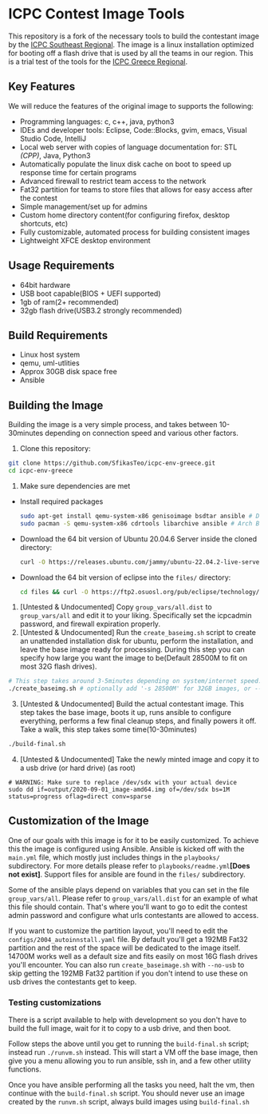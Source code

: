 # ICPC Contest Image Tools
This repository is a fork of the necessary tools to build the contestant image by the [ICPC Southeast Regional](https://github.com/icpc-environment/icpc-env).
The image is a linux installation optimized for booting off a flash drive that is used by all the teams in our region.
This is a trial test of the tools for the [ICPC Greece Regional](https://algoforum.upatras.gr/).

## Key Features
We will reduce the features of the original image to supports the following:

* Programming languages: c, c++, java, python3
* IDEs and developer tools: Eclipse, Code::Blocks, gvim, emacs, Visual Studio Code, IntelliJ
* Local web server with copies of language documentation for: STL *(CPP)*, Java, Python3
* Automatically populate the linux disk cache on boot to speed up response time for certain programs
* Advanced firewall to restrict team access to the network
* Fat32 partition for teams to store files that allows for easy access after the contest
* Simple management/set up for admins
* Custom home directory content(for configuring firefox, desktop shortcuts, etc)
* Fully customizable, automated process for building consistent images
* Lightweight XFCE desktop environment

## Usage Requirements
* 64bit hardware
* USB boot capable(BIOS + UEFI supported)
* 1gb of ram(2+ recommended)
* 32gb flash drive(USB3.2 strongly recommended)

## Build Requirements
* Linux host system
* qemu, uml-utlities
* Approx 30GB disk space free
* Ansible

## Building the Image
Building the image is a very simple process, and takes between 10-30minutes
depending on connection speed and various other factors.

1. Clone this repository:
```bash
git clone https://github.com/SfikasTeo/icpc-env-greece.git
cd icpc-env-greece
```
1. Make sure dependencies are met
  * Install required packages
    ```bash
    sudo apt-get install qemu-system-x86 genisoimage bsdtar ansible # Debian based Distros
    sudo pacman -S qemu-system-x86 cdrtools libarchive ansible # Arch Based Distros
    ```
  * Download the 64 bit version of Ubuntu 20.04.6 Server inside the cloned directory:
    ```bash
    curl -O https://releases.ubuntu.com/jammy/ubuntu-22.04.2-live-server-amd64.iso
    ```
  * Download the 64 bit version of eclipse into the `files/` directory:
    ```bash
    cd files && curl -O https://ftp2.osuosl.org/pub/eclipse/technology/epp/downloads/release/2023-06/R/eclipse-java-2023-06-R-linux-gtk-x86_64.tar.gz

1. [Untested & Undocumented] Copy `group_vars/all.dist` to `group_vars/all` and edit it to your liking. Specifically
set the icpcadmin password, and firewall expiration properly.
2. [Untested & Undocumented] Run the `create_baseimg.sh` script to create an unattended installation disk for ubuntu, perform the installation,
and leave the base image ready for processing. During this step you can specify how large you want the image to be(Default 28500M to fit on most
32G flash drives).
```bash
# This step takes around 3-5minutes depending on system/internet speed.
./create_baseimg.sh # optionally add '-s 28500M' for 32GB images, or --no-usb remove the extra fat32 partition
```
3. [Untested & Undocumented] Build the actual contestant image. This step takes the base image, boots it up,
runs ansible to configure everything, performs a few final cleanup steps, and finally
powers it off. Take a walk, this step takes some time(10-30minutes)
```bash
./build-final.sh
```
4. [Untested & Undocumented] Take the newly minted image and copy it to a usb drive (or hard drive) (as root)
```
# WARNING: Make sure to replace /dev/sdx with your actual device
sudo dd if=output/2020-09-01_image-amd64.img of=/dev/sdx bs=1M status=progress oflag=direct conv=sparse
```
## Customization of the Image
One of our goals with this image is for it to be easily customized. To achieve this
the image is configured using Ansible. Ansible is kicked off with the `main.yml`
file, which mostly just includes things in the `playbooks/` subdirectory. For more
details please refer to `playbooks/readme.yml`**[Does not exist]**. Support files for ansible are
found in the `files/` subdirectory.

Some of the ansible plays depend on variables that you can set in the file
`group_vars/all`. Please refer to `group_vars/all.dist` for an example of what
this file should contain. That's where you'll want to go to edit the contest
admin password and configure what urls contestants are allowed to access.

If you want to customize the partition layout, you'll need to edit the
`configs/2004_autoinnstall.yaml` file. By default you'll get a 192MB Fat32 partition
and the rest of the space will be dedicated to the image itself. 14700M works well
as a default size and fits easily on most 16G flash drives you'll encounter. You can
also run `create_baseimage.sh` with `--no-usb` to skip getting the 192MB Fat32 partition
if you don't intend to use these on usb drives the contestants get to keep.

### Testing customizations
There is a script available to help with development so you don't have to build
the full image, wait for it to copy to a usb drive, and then boot.

Follow steps the above until you get to running the `build-final.sh` script;
instead run `./runvm.sh` instead. This will start a VM off the base image, then
give you a menu allowing you to run ansible, ssh in, and a few other utility
functions.

Once you have ansible performing all the tasks you need, halt the vm, then
continue with the `build-final.sh` script. You should never use an image created
by the `runvm.sh` script, always build images using `build-final.sh`
